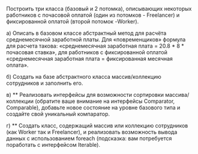 Построить три класса (базовый и 2 потомка), описывающих некоторых 
работников с почасовой оплатой (один из потомков - Freelancer) и 
фиксированной оплатой (второй потомок -Worker).
   
а) Описать в базовом классе абстрактный метод для расчёта среднемесячной заработной платы.
   Для «повременщиков» формула для расчета такова: «среднемесячная заработная плата = 20.8 * 8 * почасовая 
   ставка», для работников с фиксированной оплатой 
   «среднемесячная заработная плата = фиксированная месячная оплата».
   
б) Создать на базе абстрактного класса массив/коллекцию сотрудников и 
   заполнить его.
   
в) ** Реализовать интерфейсы для возможности сортировки массива/коллекции
(обратите ваше внимание на интерфейсы Comparator, Comparable), 
добавьте новое состояние на уровне базового типа и создайте свой 
уникальный компаратор.
   
г) ** Создать класс, содержащий массив или коллекцию сотрудников 
(как Worker так и Freelancer), и реализовать возможность вывода данных с 
использованием foreach (подсказка: вам потребуется поработать с 
интерфейсом Iterable).
